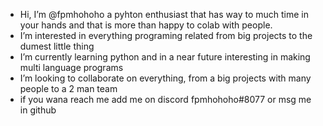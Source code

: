 - Hi, I’m @fpmhohoho a pyhton enthusiast that has way to much time in your hands and that is more than happy to colab with people.
- I’m interested in everything programing related from big projects to the dumest little thing 
- I’m currently learning python and in a near future interesting in making multi language programs 
- I’m looking to collaborate on everything, from a big projects with many people to a 2 man team 
- if you wana reach me add me on discord fpmhohoho#8077 or msg me in github

